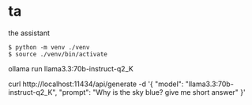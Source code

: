 # ta
the assistant 

```
$ python -m venv ./venv
$ source ./venv/bin/activate
``` 
ollama run llama3.3:70b-instruct-q2_K

curl http://localhost:11434/api/generate -d '{
  "model": "llama3.3:70b-instruct-q2_K",
  "prompt": "Why is the sky blue? give me short answer"
}'
